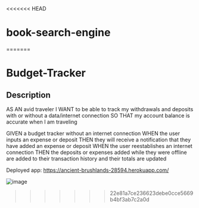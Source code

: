 <<<<<<< HEAD
# book-search-engine
=======
# Budget-Tracker
## Description

AS AN avid traveler
I WANT to be able to track my withdrawals and deposits with or without a data/internet connection
SO THAT my account balance is accurate when I am traveling 


GIVEN a budget tracker without an internet connection
WHEN the user inputs an expense or deposit
THEN they will receive a notification that they have added an expense or deposit
WHEN the user reestablishes an internet connection
THEN the deposits or expenses added while they were offline are added to their transaction history and their totals are updated

Deployed app: https://ancient-brushlands-28594.herokuapp.com/

![image](https://user-images.githubusercontent.com/90361495/169734355-020376f8-e9b3-4ee6-b669-aed2dea50cea.png)
>>>>>>> 22e81a7ce236623debe0cce5669b4bf3ab7c2a0d

